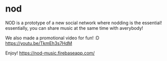 # nod
NOD is a prototype of a new social network where nodding is the essential!
essentially, you can share music at the same time with averybody!

We also made a promotional video for fun! :D
https://youtu.be/TkmEh3s7HdM

Enjoy!
https://nod-music.firebaseapp.com/
